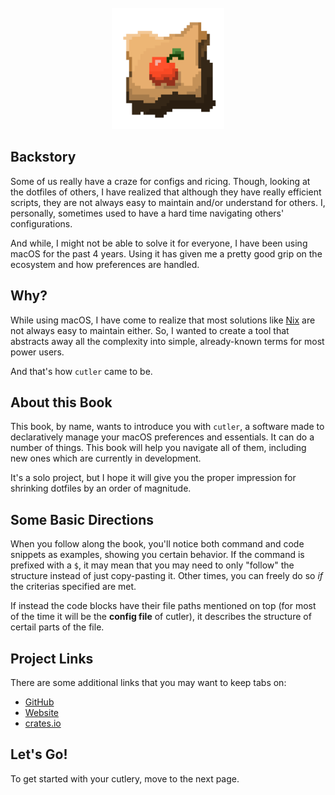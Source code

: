 <br>

<div align="center">

<img src="https://raw.githubusercontent.com/cutlerCLI/cutler/master/assets/logo.png" width="180px">

</div>

## Backstory

Some of us really have a craze for configs and ricing. Though, looking at the dotfiles of others, I have realized that although they have really efficient scripts, they are not always easy to maintain and/or understand for others. I, personally, sometimes used to have a hard time navigating others' configurations.

And while, I might not be able to solve it for everyone, I have been using macOS for the past 4 years. Using it has given me a pretty good grip on the ecosystem and how preferences are handled.

## Why?

While using macOS, I have come to realize that most solutions like [Nix](https://nixos.org/) are not always easy to maintain either. So, I wanted to create a tool that abstracts away all the complexity into simple, already-known terms for most power users.

And that's how <code>cutler</code> came to be.

## About this Book

This book, by name, wants to introduce you with <code>cutler</code>, a software made to declaratively manage your macOS preferences and essentials. It can do a number of things. This book will help you navigate all of them, including new ones which are currently in development.

It's a solo project, but I hope it will give you the proper impression for shrinking dotfiles by an order of magnitude.

## Some Basic Directions

When you follow along the book, you'll notice both command and code snippets as examples, showing you certain behavior. If the command is prefixed with a `$`, it may mean that you may need to only "follow" the structure
instead of just copy-pasting it. Other times, you can freely do so *if* the criterias specified are met.

If instead the code blocks have their file paths mentioned on top (for most of the time it will be the **config file** of cutler), it describes the structure of certail parts of the file.

## Project Links

There are some additional links that you may want to keep tabs on:

- [GitHub](https://github.com/cutlerCLI/cutler)
- [Website](https://cutlercli.github.io)
- [crates.io](https://crates.io/crates/cutler)

## Let's Go!

To get started with your cutlery, move to the next page.
